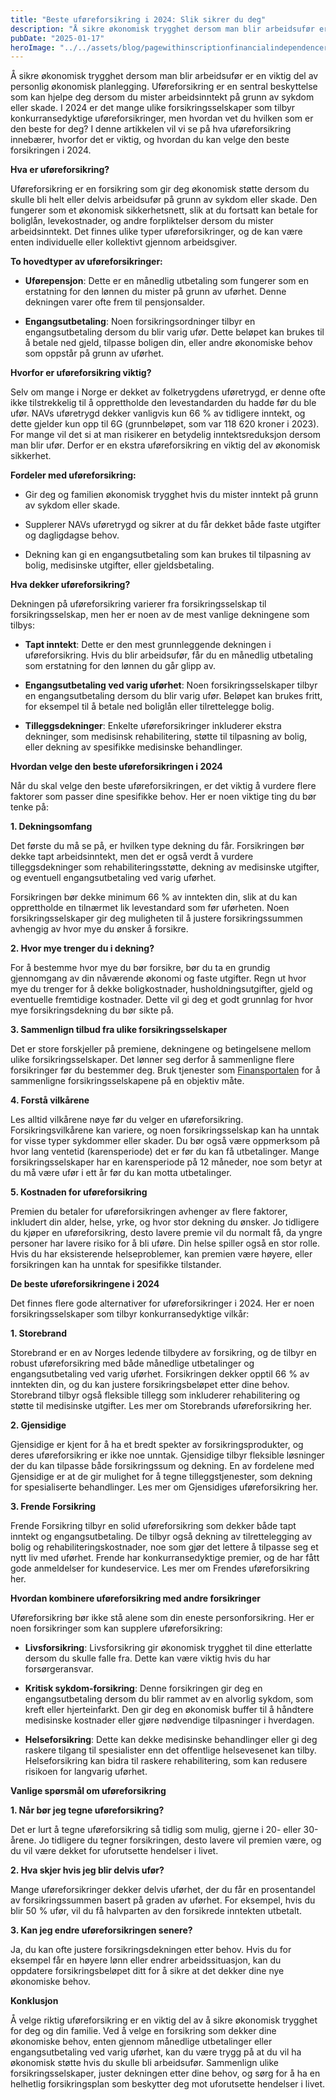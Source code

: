 ```yaml
---
title: "Beste uføreforsikring i 2024: Slik sikrer du deg"
description: "Å sikre økonomisk trygghet dersom man blir arbeidsufør er en viktig del av personlig økonomisk planlegging. Uføreforsikring er en sentral beskyttelse som kan hjelpe deg dersom du mister arbeidsinntekt på grunn av sykdom eller skade. I 2024 er det mange ulike forsikringsselskaper som tilbyr konkurransedyktige uføreforsikringer, men hvordan vet du hvilken som er den beste &#8230; Read more"
pubDate: "2025-01-17"
heroImage: "../../assets/blog/pagewithinscriptionfinancialindependenceretireearl.jpg"
---
```


Å sikre økonomisk trygghet dersom man blir arbeidsufør er en viktig del av personlig økonomisk planlegging. Uføreforsikring er en sentral beskyttelse som kan hjelpe deg dersom du mister arbeidsinntekt på grunn av sykdom eller skade. I 2024 er det mange ulike forsikringsselskaper som tilbyr konkurransedyktige uføreforsikringer, men hvordan vet du hvilken som er den beste for deg? I denne artikkelen vil vi se på hva uføreforsikring innebærer, hvorfor det er viktig, og hvordan du kan velge den beste forsikringen i 2024.

**Hva er uføreforsikring?**

Uføreforsikring er en forsikring som gir deg økonomisk støtte dersom du skulle bli helt eller delvis arbeidsufør på grunn av sykdom eller skade. Den fungerer som et økonomisk sikkerhetsnett, slik at du fortsatt kan betale for boliglån, levekostnader, og andre forpliktelser dersom du mister arbeidsinntekt. Det finnes ulike typer uføreforsikringer, og de kan være enten individuelle eller kollektivt gjennom arbeidsgiver.

**To hovedtyper av uføreforsikringer:**

- **Uførepensjon**: Dette er en månedlig utbetaling som fungerer som en erstatning for den lønnen du mister på grunn av uførhet. Denne dekningen varer ofte frem til pensjonsalder.

- **Engangsutbetaling**: Noen forsikringsordninger tilbyr en engangsutbetaling dersom du blir varig ufør. Dette beløpet kan brukes til å betale ned gjeld, tilpasse boligen din, eller andre økonomiske behov som oppstår på grunn av uførhet.

**Hvorfor er uføreforsikring viktig?**

Selv om mange i Norge er dekket av folketrygdens uføretrygd, er denne ofte ikke tilstrekkelig til å opprettholde den levestandarden du hadde før du ble ufør. NAVs uføretrygd dekker vanligvis kun 66 % av tidligere inntekt, og dette gjelder kun opp til 6G (grunnbeløpet, som var 118 620 kroner i 2023). For mange vil det si at man risikerer en betydelig inntektsreduksjon dersom man blir ufør. Derfor er en ekstra uføreforsikring en viktig del av økonomisk sikkerhet.

**Fordeler med uføreforsikring:**

- Gir deg og familien økonomisk trygghet hvis du mister inntekt på grunn av sykdom eller skade.

- Supplerer NAVs uføretrygd og sikrer at du får dekket både faste utgifter og dagligdagse behov.

- Dekning kan gi en engangsutbetaling som kan brukes til tilpasning av bolig, medisinske utgifter, eller gjeldsbetaling.

**Hva dekker uføreforsikring?**

Dekningen på uføreforsikring varierer fra forsikringsselskap til forsikringsselskap, men her er noen av de mest vanlige dekningene som tilbys:

- **Tapt inntekt**: Dette er den mest grunnleggende dekningen i uføreforsikring. Hvis du blir arbeidsufør, får du en månedlig utbetaling som erstatning for den lønnen du går glipp av.

- **Engangsutbetaling ved varig uførhet**: Noen forsikringsselskaper tilbyr en engangsutbetaling dersom du blir varig ufør. Beløpet kan brukes fritt, for eksempel til å betale ned boliglån eller tilrettelegge bolig.

- **Tilleggsdekninger**: Enkelte uføreforsikringer inkluderer ekstra dekninger, som medisinsk rehabilitering, støtte til tilpasning av bolig, eller dekning av spesifikke medisinske behandlinger.

**Hvordan velge den beste uføreforsikringen i 2024**

Når du skal velge den beste uføreforsikringen, er det viktig å vurdere flere faktorer som passer dine spesifikke behov. Her er noen viktige ting du bør tenke på:

**1. Dekningsomfang**

Det første du må se på, er hvilken type dekning du får. Forsikringen bør dekke tapt arbeidsinntekt, men det er også verdt å vurdere tilleggsdekninger som rehabiliteringsstøtte, dekning av medisinske utgifter, og eventuell engangsutbetaling ved varig uførhet.

Forsikringen bør dekke minimum 66 % av inntekten din, slik at du kan opprettholde en tilnærmet lik levestandard som før uførheten. Noen forsikringsselskaper gir deg muligheten til å justere forsikringssummen avhengig av hvor mye du ønsker å forsikre.

**2. Hvor mye trenger du i dekning?**

For å bestemme hvor mye du bør forsikre, bør du ta en grundig gjennomgang av din nåværende økonomi og faste utgifter. Regn ut hvor mye du trenger for å dekke boligkostnader, husholdningsutgifter, gjeld og eventuelle fremtidige kostnader. Dette vil gi deg et godt grunnlag for hvor mye forsikringsdekning du bør sikte på.

**3. Sammenlign tilbud fra ulike forsikringsselskaper**

Det er store forskjeller på premiene, dekningene og betingelsene mellom ulike forsikringsselskaper. Det lønner seg derfor å sammenligne flere forsikringer før du bestemmer deg. Bruk tjenester som [Finansportalen](https://www.finansportalen.no) for å sammenligne forsikringsselskapene på en objektiv måte.

**4. Forstå vilkårene**

Les alltid vilkårene nøye før du velger en uføreforsikring. Forsikringsvilkårene kan variere, og noen forsikringsselskap kan ha unntak for visse typer sykdommer eller skader. Du bør også være oppmerksom på hvor lang ventetid (karensperiode) det er før du kan få utbetalinger. Mange forsikringsselskaper har en karensperiode på 12 måneder, noe som betyr at du må være ufør i ett år før du kan motta utbetalinger.

**5. Kostnaden for uføreforsikring**

Premien du betaler for uføreforsikringen avhenger av flere faktorer, inkludert din alder, helse, yrke, og hvor stor dekning du ønsker. Jo tidligere du kjøper en uføreforsikring, desto lavere premie vil du normalt få, da yngre personer har lavere risiko for å bli uføre. Din helse spiller også en stor rolle. Hvis du har eksisterende helseproblemer, kan premien være høyere, eller forsikringen kan ha unntak for spesifikke tilstander.

**De beste uføreforsikringene i 2024**

Det finnes flere gode alternativer for uføreforsikringer i 2024. Her er noen forsikringsselskaper som tilbyr konkurransedyktige vilkår:

**1. Storebrand**

Storebrand er en av Norges ledende tilbydere av forsikring, og de tilbyr en robust uføreforsikring med både månedlige utbetalinger og engangsutbetaling ved varig uførhet. Forsikringen dekker opptil 66 % av inntekten din, og du kan justere forsikringsbeløpet etter dine behov. Storebrand tilbyr også fleksible tillegg som inkluderer rehabilitering og støtte til medisinske utgifter. Les mer om Storebrands uføreforsikring her.

**2. Gjensidige**

Gjensidige er kjent for å ha et bredt spekter av forsikringsprodukter, og deres uføreforsikring er ikke noe unntak. Gjensidige tilbyr fleksible løsninger der du kan tilpasse både forsikringssum og dekning. En av fordelene med Gjensidige er at de gir mulighet for å tegne tilleggstjenester, som dekning for spesialiserte behandlinger. Les mer om Gjensidiges uføreforsikring her.

**3. Frende Forsikring**

Frende Forsikring tilbyr en solid uføreforsikring som dekker både tapt inntekt og engangsutbetaling. De tilbyr også dekning av tilrettelegging av bolig og rehabiliteringskostnader, noe som gjør det lettere å tilpasse seg et nytt liv med uførhet. Frende har konkurransedyktige premier, og de har fått gode anmeldelser for kundeservice. Les mer om Frendes uføreforsikring her.

**Hvordan kombinere uføreforsikring med andre forsikringer**

Uføreforsikring bør ikke stå alene som din eneste personforsikring. Her er noen forsikringer som kan supplere uføreforsikring:

- **Livsforsikring**: Livsforsikring gir økonomisk trygghet til dine etterlatte dersom du skulle falle fra. Dette kan være viktig hvis du har forsørgeransvar.

- **Kritisk sykdom-forsikring**: Denne forsikringen gir deg en engangsutbetaling dersom du blir rammet av en alvorlig sykdom, som kreft eller hjerteinfarkt. Den gir deg en økonomisk buffer til å håndtere medisinske kostnader eller gjøre nødvendige tilpasninger i hverdagen.

- **Helseforsikring**: Dette kan dekke medisinske behandlinger eller gi deg raskere tilgang til spesialister enn det offentlige helsevesenet kan tilby. Helseforsikring kan bidra til raskere rehabilitering, som kan redusere risikoen for langvarig uførhet.

**Vanlige spørsmål om uføreforsikring**

**1. Når bør jeg tegne uføreforsikring?**

Det er lurt å tegne uføreforsikring så tidlig som mulig, gjerne i 20- eller 30-årene. Jo tidligere du tegner forsikringen, desto lavere vil premien være, og du vil være dekket for uforutsette hendelser i livet.

**2. Hva skjer hvis jeg blir delvis ufør?**

Mange uføreforsikringer dekker delvis uførhet, der du får en prosentandel av forsikringssummen basert på graden av uførhet. For eksempel, hvis du blir 50 % ufør, vil du få halvparten av den forsikrede inntekten utbetalt.

**3. Kan jeg endre uføreforsikringen senere?**

Ja, du kan ofte justere forsikringsdekningen etter behov. Hvis du for eksempel får en høyere lønn eller endrer arbeidssituasjon, kan du oppdatere forsikringsbeløpet ditt for å sikre at det dekker dine nye økonomiske behov.

**Konklusjon**

Å velge riktig uføreforsikring er en viktig del av å sikre økonomisk trygghet for deg og din familie. Ved å velge en forsikring som dekker dine økonomiske behov, enten gjennom månedlige utbetalinger eller engangsutbetaling ved varig uførhet, kan du være trygg på at du vil ha økonomisk støtte hvis du skulle bli arbeidsufør. Sammenlign ulike forsikringsselskaper, juster dekningen etter dine behov, og sørg for å ha en helhetlig forsikringsplan som beskytter deg mot uforutsette hendelser i livet.